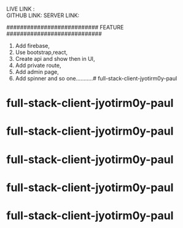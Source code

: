 LIVE LINK  :  
GITHUB LINK:
SERVER LINK:



###########################  FEATURE   ############################

1. Add firebase,
2. Use bootstrap,react,
3. Create api and show then in UI,
4. Add private route,
5. Add admin page,
6. Add spinner and so one...........# full-stack-client-jyotirm0y-paul
# full-stack-client-jyotirm0y-paul
# full-stack-client-jyotirm0y-paul
# full-stack-client-jyotirm0y-paul
# full-stack-client-jyotirm0y-paul
# full-stack-client-jyotirm0y-paul
